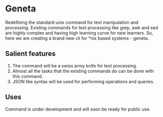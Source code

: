 # Geneta
Redefining the standard unix command for text manipulation and processing.
Existing commands for text processing like grep, awk and sed are highly complex and having high learning curve for new learners. So, here we are creating a brand new cli for *nix based systems - geneta.

## Salient features
1. The command will be a swiss army knife for text processing.
1. Almost all the tasks that the existing commands do can be done with this command.
1. JSON like syntax will be used for performing operations and queries.

## Uses
Command is under development and will soon be ready for public use.

